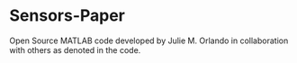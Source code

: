 # Sensors-Paper
Open Source MATLAB code developed by Julie M. Orlando in collaboration with others as denoted in the code. 
